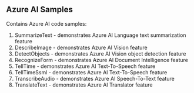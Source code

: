 ## Azure AI Samples
Contains Azure AI code samples:
1. SummarizeText  - demonstrates Azure AI Language text summarization feature
2. DescribeImage - demonstrates Azure AI Vision feature
3. DetectObjects - demonstrates Azure AI Vision object detection feature
4. RecognizeForm - demonstrates Azure AI Document Intelligence feature
5. TellTime - demonstrates Azure AI Text-To-Speech feature
6. TellTimeSsml - demonstrates Azure AI Text-To-Speech feature
7. TranscribeAudio - demonstrates Azure AI Speech-To-Text feature
8. TranslateText - demonstrates Azure AI Translator feature
